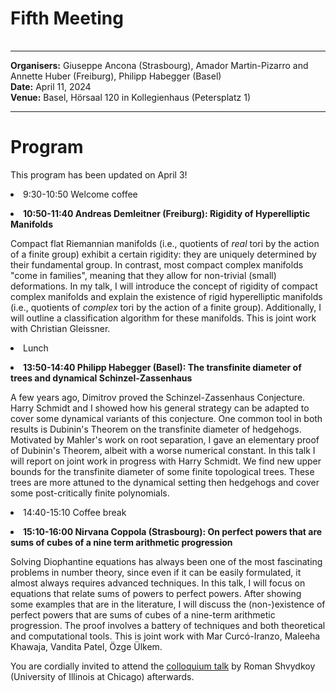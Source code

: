 <HTML>
<BODY>
 <TABLE>
    <TR>
	<H1>Fifth Meeting
	</H1>    
    </TR>
  </TABLE>
<hr>

<b>Organisers:</b>  Giuseppe Ancona (Strasbourg), Amador Martin-Pizarro and Annette Huber (Freiburg), Philipp Habegger (Basel)<br>
<b>Date:</b> April 11, 2024<br>
<b>Venue:</b> Basel, Hörsaal 120 in Kollegienhaus (Petersplatz 1)
<p>
<hr>
<h1>Program </h1>

<p>This program has been updated on April 3!</p>

<li> 9:30-10:50 Welcome coffee<p>
<li><b>10:50-11:40 Andreas Demleitner (Freiburg): Rigidity of Hyperelliptic Manifolds </b> <p>
Compact flat Riemannian manifolds (i.e., quotients of <i>real</i> tori by the action of a finite group) exhibit a certain rigidity: they are uniquely determined by their fundamental group. In contrast, most compact complex manifolds "come in families", meaning that they allow for non-trivial (small) deformations. In my talk, I will introduce the concept of rigidity of compact complex manifolds and explain the existence of rigid hyperelliptic manifolds (i.e., quotients of <i>complex</i> tori by the action of a finite group). Additionally, I will outline a classification algorithm for these manifolds. This is joint work with Christian Gleissner.
<p>
<li>Lunch<p>
<li><b>13:50-14:40 Philipp Habegger (Basel): The transfinite diameter of trees and dynamical Schinzel-Zassenhaus </b> <p>
A few years ago, Dimitrov proved the Schinzel-Zassenhaus Conjecture. Harry Schmidt and I showed how his general strategy can be adapted to cover some dynamical variants of this conjecture. One common tool in both results is Dubinin's Theorem on the transfinite diameter of hedgehogs. Motivated by Mahler's work on root separation, I gave an elementary proof of Dubinin's Theorem, albeit with a worse numerical constant. In this talk I will report on joint work in progress with Harry Schmidt. We find new upper bounds for the transfinite diameter of some finite topological trees. These trees are more attuned to the dynamical setting then hedgehogs and cover some post-critically finite polynomials.
<li>14:40-15:10 Coffee break<p>
<li><b>15:10-16:00 Nirvana Coppola (Strasbourg): On perfect powers that are sums of cubes of a nine term arithmetic progression </b> <p>
Solving Diophantine equations has always been one of the most fascinating problems in number theory, since even if it can be easily formulated, it almost always requires advanced techniques.
In this talk, I will focus on equations that relate sums of powers to perfect powers. After showing some examples that are in the literature, I will discuss the (non-)existence of perfect powers that are sums of cubes of a nine-term arithmetic progression. The proof involves a battery of techniques and both theoretical and computational tools. This is joint work with Mar Curcó-Iranzo, Maleeha Khawaja, Vandita Patel, Özge Ülkem.	
<p>

<p>You are cordially invited to attend the <a href="https://dmi.unibas.ch/de/news-events/detail/perlenkolloquium-roman-shvydkoy-university-of-illinois-at-chicago/">colloquium talk</a> by Roman Shvydkoy (University of Illinois at Chicago) afterwards.</p>
